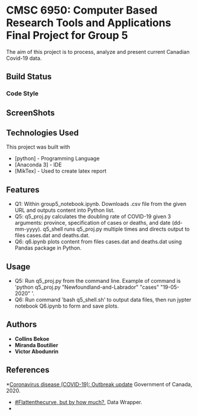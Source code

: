 # CMSC 6950: Computer Based Research Tools and Applications Final Project for Group 5
The aim of this project is to process, analyze and present current Canadian Covid-19 data.

## Build Status



### Code Style



## ScreenShots


## Technologies Used
This project was built with

* [python] - Programming Language
* [Anaconda 3] - IDE
* [MikTex] - Used to create latex report

## Features
* Q1: Within group5_notebook.ipynb. Downloads .csv file from the given URL and outputs content into Python list.
* Q5: q5_proj.py calculates the doubling rate of COVID-19 given 3 arguments: province, specification of cases or deaths, and date (dd-mm-yyyy). q5_shell runs q5_proj.py multiple times and directs output to files cases.dat and deaths.dat.
* Q6: q6.ipynb plots content from files cases.dat and deaths.dat using Pandas package in Python.

## Usage

* Q5: Run q5_proj.py from the command line. Example of command is 'python q5_proj.py "Newfoundland-and-Labrador" "cases" "19-05-2020" '.
* Q6: Run command 'bash q5_shell.sh' to output data files, then run jypter notebook Q6.ipynb to form and save plots.  

## Authors

* **Collins Bekoe**
* **Miranda Boutilier**
* **Victor Abodunrin**

## References

*[Coronavirus disease (COVID-19): Outbreak update](https://www.canada.ca/en/public-health/services/diseases/2019-novel-coronavirus-infection.html?topic=tilelink#a1) Government of Canada, 2020. 
* [#Flattenthecurve, but by how much?](https://blog.datawrapper.de/weekly-chart-coronavirus-doublingtimes/), Data Wrapper.
* 

